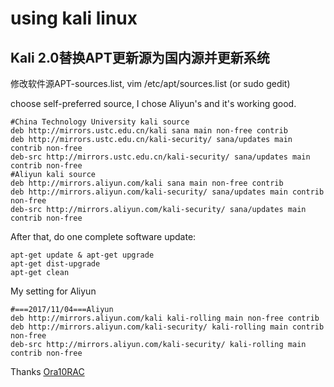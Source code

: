 # using kali linux

## Kali 2.0替换APT更新源为国内源并更新系统

修改软件源APT-sources.list, vim /etc/apt/sources.list (or sudo gedit)

choose self-preferred source, I chose Aliyun's and it's working good.

```
#China Technology University kali source
deb http://mirrors.ustc.edu.cn/kali sana main non-free contrib
deb http://mirrors.ustc.edu.cn/kali-security/ sana/updates main contrib non-free
deb-src http://mirrors.ustc.edu.cn/kali-security/ sana/updates main contrib non-free
#Aliyun kali source
deb http://mirrors.aliyun.com/kali sana main non-free contrib
deb http://mirrors.aliyun.com/kali-security/ sana/updates main contrib non-free
deb-src http://mirrors.aliyun.com/kali-security/ sana/updates main contrib non-free
```
After that, do one complete software update:
```
apt-get update & apt-get upgrade
apt-get dist-upgrade
apt-get clean
```
My setting for Aliyun

```
#===2017/11/04===Aliyun
deb http://mirrors.aliyun.com/kali kali-rolling main non-free contrib
deb http://mirrors.aliyun.com/kali-security/ kali-rolling main contrib non-free
deb-src http://mirrors.aliyun.com/kali-security/ kali-rolling main contrib non-free
```

Thanks [Ora10RAC](http://jingyan.baidu.com/user/npublic?uid=2008f13af624756ef6d6efd0)


